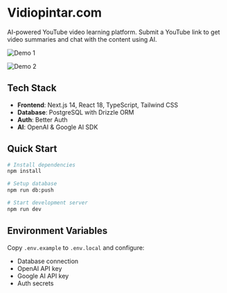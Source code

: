 # Vidiopintar.com

AI-powered YouTube video learning platform. Submit a YouTube link to get video summaries and chat with the content using AI.

![Demo 1](http://res.cloudinary.com/dr15yjl8w/image/upload/v1750910596/public/gtvf4kejtuxr3fvethqe.png)

![Demo 2](http://res.cloudinary.com/dr15yjl8w/image/upload/v1750910570/public/jke8sblctm6hmqnbpfnp.png)

## Tech Stack

- **Frontend**: Next.js 14, React 18, TypeScript, Tailwind CSS
- **Database**: PostgreSQL with Drizzle ORM
- **Auth**: Better Auth
- **AI**: OpenAI & Google AI SDK

## Quick Start

```bash
# Install dependencies
npm install

# Setup database
npm run db:push

# Start development server
npm run dev
```

## Environment Variables

Copy `.env.example` to `.env.local` and configure:
- Database connection
- OpenAI API key
- Google AI API key
- Auth secrets

